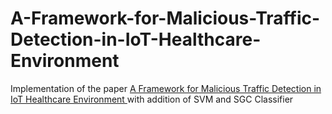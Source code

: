 # A-Framework-for-Malicious-Traffic-Detection-in-IoT-Healthcare-Environment
Implementation of the paper <a href="https://www.mdpi.com/1424-8220/21/9/3025" >A Framework for Malicious Traffic Detection in IoT Healthcare Environment </a> with addition of SVM and SGC Classifier
